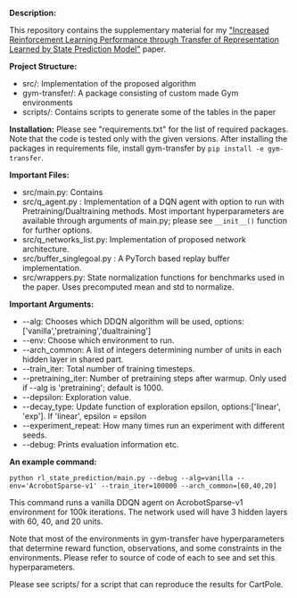 **Description:**

This repository contains the supplementary material for my ["Increased Reinforcement Learning Performance through Transfer of Representation Learned by State Prediction Model"](https://ieeexplore.ieee.org/document/9533751) paper. 

**Project Structure:**
- src/: Implementation of the proposed algorithm
- gym-transfer/: A package consisting of custom made Gym environments
- scripts/: Contains scripts to generate some of the tables in the paper

**Installation:**
Please see "requirements.txt" for the list of required packages. Note that the code is tested only with the given versions.
After installing the packages in requirements file, install gym-transfer by `pip install -e gym-transfer`. 

**Important Files:**
- src/main.py: Contains 
- src/q_agent.py : Implementation of a DQN agent with option to run with Pretraining/Dualtraining methods. Most important hyperparameters are
available through arguments of main.py; please see `__init__()` function for further options.
- src/q_networks_list.py: Implementation of proposed network architecture.
- src/buffer_singlegoal.py : A PyTorch based replay buffer implementation.
- src/wrappers.py: State normalization functions for benchmarks used in the paper. Uses precomputed mean and std to normalize.

**Important Arguments:**
- --alg: Chooses which DDQN algorithm will be used, options:['vanilla','pretraining','dualtraining']
- --env: Choose which environment to run.
- --arch_common: A list of integers determining number of units in each hidden layer in shared part.
- --train_iter: Total number of training timesteps.
- --pretraining_iter: Number of pretraining steps after warmup. Only used if --alg is 'pretraining'; default is 1000.
- --depsilon: Exploration value.
- --decay_type: Update function of exploration epsilon, options:['linear', 'exp']. If 'linear', epsilon = epsilon
- --experiment_repeat: How many times run an experiment with different seeds.
- --debug: Prints evaluation information etc.


**An example command:**

`python rl_state_prediction/main.py --debug --alg=vanilla --env='AcrobotSparse-v1' --train_iter=100000 --arch_common=[60,40,20]`

This command runs a vanilla DDQN agent on AcrobotSparse-v1 environment for 100k iterations. The network used will have 3 hidden layers
with 60, 40, and 20 units.

Note that most of the environments in gym-transfer have hyperparameters that determine reward function, observations, and some constraints in the environments. Please refer to source of code of each to see and set this hyperparameters.


Please see scripts/ for a script that can reproduce the results for CartPole.
